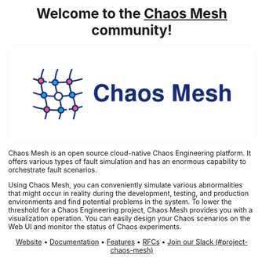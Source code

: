 <h1 align="center">Welcome to the <a href="https://chaos-mesh.org">Chaos Mesh</a> community!</h1>

![Chaos Mesh Social Preview](https://raw.githubusercontent.com/chaos-mesh/.github/main/chaos-mesh-social-preview.png)

Chaos Mesh is an open source cloud-native Chaos Engineering platform. It offers various types of fault simulation and has an enormous capability to orchestrate fault scenarios.

Using Chaos Mesh, you can conveniently simulate various abnormalities that might occur in reality during the development, testing, and production environments and find potential problems in the system. To lower the threshold for a Chaos Engineering project, Chaos Mesh provides you with a visualization operation. You can easily design your Chaos scenarios on the Web UI and monitor the status of Chaos experiments.

<p align="center">
  <a href="https://chaos-mesh.org">Website</a> •
  <a href="https://chaos-mesh.org/docs/">Documentation</a> •
  <a href="https://chaos-mesh.org/docs/basic-features/">Features</a> •
  <a href="https://github.com/chaos-mesh/rfcs">RFCs</a> •
  <a href="https://slack.cncf.io/">Join our Slack (#project-chaos-mesh)</a>
</p>
